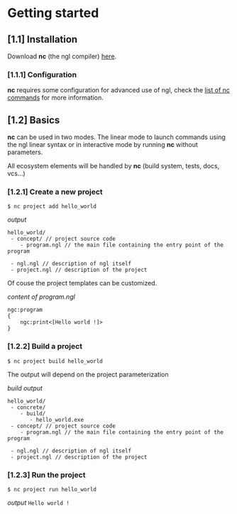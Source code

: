 # Getting started

## [1.1] Installation

Download **nc** (the ngl compiler) [here](http://ngl.neuroshok.com/concrete/nc.exe).

### [1.1.1] Configuration

**nc** requires some configuration for advanced use of ngl, check the [list of nc commands](compiler/commands.md) for more information.

## [1.2] Basics

**nc** can be used in two modes. The linear mode to launch commands using the ngl linear syntax or in interactive mode by running **nc** without parameters.

All ecosystem elements will be handled by **nc** (build system, tests, docs, vcs...)

### [1.2.1] Create a new project

`$ nc project add hello_world`

*output*
```
hello_world/
 - concept/ // project source code
    - program.ngl // the main file containing the entry point of the program

 - ngl.ngl // description of ngl itself
 - project.ngl // description of the project
``` 

Of couse the project templates can be customized.

*content of program.ngl*
```
ngc:program
{
    ngc:print<[Hello world !]>
}
```

### [1.2.2] Build a project

`$ nc project build hello_world`

The output will depend on the project parameterization

*build output*
```
hello_world/
 - concrete/
    - build/
       - hello_world.exe
 - concept/ // project source code
    - program.ngl // the main file containing the entry point of the program

 - ngl.ngl // description of ngl itself
 - project.ngl // description of the project
``` 

### [1.2.3] Run the project

`$ nc project run hello_world`

*output*
`Hello world !`